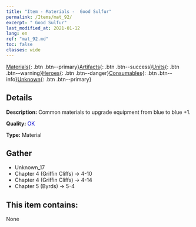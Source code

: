 ```yaml
---
title: "Item - Materials -  Good Sulfur"
permalink: /Items/mat_92/
excerpt: " Good Sulfur"
last_modified_at: 2021-01-12
lang: en
ref: "mat_92.md"
toc: false
classes: wide
---
```

 [Materials](/Items/){: .btn .btn--primary}[Artifacts](/Items/Artifacts/){: .btn .btn--success}[Units](/Items/Units/){: .btn .btn--warning}[Heroes](/Items/Heroes/){: .btn .btn--danger}[Consumables](/Items/Consumables/){: .btn .btn--info}[Unknown](/Items/Unknown/){: .btn .btn--primary}

## Details
 **Description:** Common materials to upgrade equipment from blue to blue +1.

 **Quality:** <span style="color: #0000CD">OK</span>

 **Type:** Material

## Gather

*    Unknown_17 
*    Chapter 4 (Griffin Cliffs) -> 4-10 
*    Chapter 4 (Griffin Cliffs) -> 4-14 
*    Chapter 5 (Byrds) -> 5-4 

## This item contains:

  None

